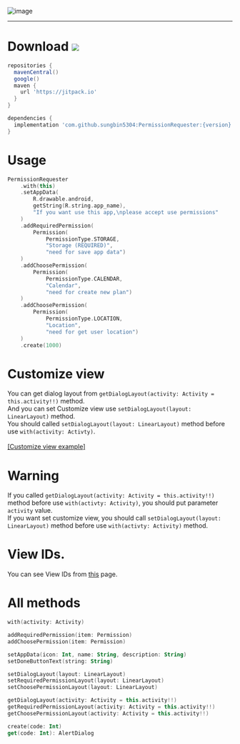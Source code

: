 ![image](https://raw.githubusercontent.com/sungbin5304/PermissionRequester/master/permission%20requester.png)

-----

# Download [![](https://jitpack.io/v/sungbin5304/PermissionRequester.svg)](https://jitpack.io/#sungbin5304/PermissionRequester)
```gradle
repositories {
  mavenCentral()
  google()
  maven { 
    url 'https://jitpack.io' 
  }
}

dependencies {
  implementation 'com.github.sungbin5304:PermissionRequester:{version}'
} 
```

# Usage
```kotlin
PermissionRequester
    .with(this)
    .setAppData(
        R.drawable.android,
        getString(R.string.app_name),
        "If you want use this app,\nplease accept use permissions"
    )
    .addRequiredPermission(
        Permission(
            PermissionType.STORAGE,
            "Storage (REQUIRED)",
            "need for save app data")
    )
    .addChoosePermission(
        Permission(
            PermissionType.CALENDAR,
            "Calendar",
            "need for create new plan")
    )
    .addChoosePermission(
        Permission(
            PermissionType.LOCATION,
            "Location",
            "need for get user location")
    )
    .create(1000)
```

# Customize view
You can get dialog layout from `getDialogLayout(activity: Activity = this.activity!!)` method.<br>
And you can set Customize view use `setDialogLayout(layout: LinearLayout)` method.<br>
You should called  `setDialogLayout(layout: LinearLayout)` method before use `with(activity: Activty)`.<br><br>
[[Customize view example]](https://github.com/sungbin5304/PermissionRequester/blob/master/app/src/main/java/com/sungbin/permissionrequester/MainActivity.kt#L20)

# Warning
If you called `getDialogLayout(activity: Activity = this.activity!!)` method before use `with(activty: Activity)`, you should put parameter `activity` value.<br>
If you want set customize view, you should call `setDialogLayout(layout: LinearLayout)` method before use `with(activty: Activity)` method.

# View IDs.
You can see View IDs from [this](https://github.com/sungbin5304/PermissionRequester/tree/master/library/src/main/res/layout) page.

# All methods
```kotlin
with(activity: Activity)

addRequiredPermission(item: Permission)
addChoosePermission(item: Permission)

setAppData(icon: Int, name: String, description: String)
setDoneButtonText(string: String)

setDialogLayout(layout: LinearLayout)
setRequiredPermissionLayout(layout: LinearLayout)
setChoosePermissionLayout(layout: LinearLayout)

getDialogLayout(activity: Activity = this.activity!!)
getRequiredPermissionLayout(activity: Activity = this.activity!!)
getChoosePermissionLayout(activity: Activity = this.activity!!)

create(code: Int)
get(code: Int): AlertDialog
```
